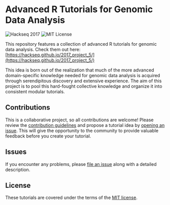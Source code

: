 # Advanced R Tutorials for Genomic Data Analysis

![Hackseq 2017](https://img.shields.io/badge/Hackseq-2017-cccccc.svg)
![MIT License](https://img.shields.io/badge/License-MIT-blue.svg)

This repository features a collection of advanced R tutorials for genomic data analysis. Check them out here: [https://hackseq.github.io/2017_project_5/](https://hackseq.github.io/2017_project_5/)

This idea is born out of the realization that much of the more advanced domain-specific knowledge needed for genomic data analysis is acquired through serendipitous discovery and extensive experience. The aim of this project is to pool this hard-fought collective knowledge and organize it into consistent modular tutorials. 

## Contributions

This is a collaborative project, so all contributions are welcome! Please review the [contribution guidelines](CONTRIBUTING.md) and propose a tutorial idea by [opening an issue](https://github.com/hackseq/2017_project_5/issues/new). This will give the opportunity to the community to provide valuable feedback before you create your tutorial. 

## Issues

If you encounter any problems, please [file an issue](https://github.com/hackseq/2017_project_5/issues/new) along with a detailed description.

## License

These tutorials are covered under the terms of the [MIT license](LICENSE). 
